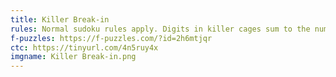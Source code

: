 ```yaml
---
title: Killer Break-in
rules: Normal sudoku rules apply. Digits in killer cages sum to the number in the upper left of the cage and may not repeat.
f-puzzles: https://f-puzzles.com/?id=2h6mtjqr
ctc: https://tinyurl.com/4n5ruy4x
imgname: Killer Break-in.png
---
```

